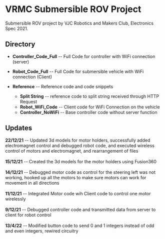 # VRMC Submersible ROV Project
Submersible ROV project by VJC Robotics and Makers Club, Electronics Spec 2021.

## Directory
- **Controller_Code_Full** -- Full Code for controller with WiFi connection (server)
 
- **Robot_Code_Full** -- Full Code for submersible vehicle with WiFi connection (Client)
 
- **Reference** -- Reference code and code snippets 
   - **Split String** -- reference code to split string received through HTTP Request
   - **Robot_WiFi_Code** -- Client code for WiFi Connection on the vehicle
   - **Controller_NoWiFi** -- Base controller code without server function 

## Updates
**22/12/21** -- Updated 3d models for motor holders, successfully added electromagnet control and debugged robot code, and executed wireless control of motors and electromagnet, and rearrangement of files <br/><br/>
**15/12/21** -- Created the 3d models for the motor holders using Fusion360 <br/><br/>
**14/12/21** -- Debugged motor code as control for the steering left was not working, hooked up all the motors to make sure motors can work for movement in all directions <br/><br/>
**11/12/21** -- Integrated Motor code wih Client code to control one motor wirelessly <br/><br/>
**9/12/21** -- Debugged controller code and transmitted data from server to client for robot control <br/><br/>
**13/4/22** -- Modified button code to send 0 and 1 integers instead of odd and even integers, rewired circuitry


